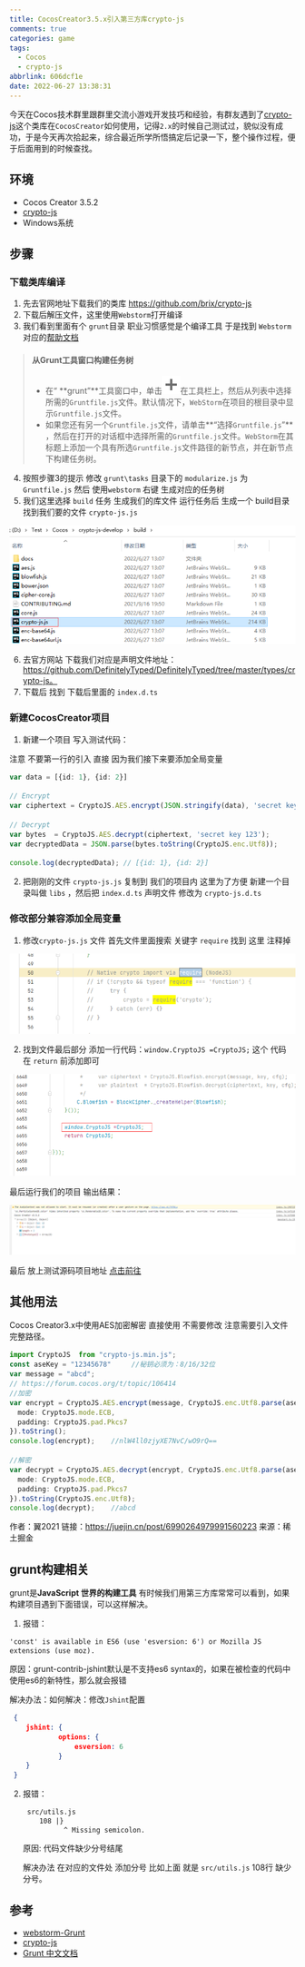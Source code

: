 ```yaml
---
title: CocosCreator3.5.x引入第三方库crypto-js
comments: true
categories: game
tags:
  - Cocos
  - crypto-js
abbrlink: 606dcf1e
date: 2022-06-27 13:38:31
---
```


今天在Cocos技术群里跟群里交流小游戏开发技巧和经验，有群友遇到了[crypto-js](https://www.npmjs.com/package/crypto-js)这个类库在`CocosCreator`如何使用，记得`2.x`的时候自己测试过，貌似没有成功，于是今天再次拾起来，综合最近所学所悟搞定后记录一下，整个操作过程，便于后面用到的时候查找。
<!--more-->

## 环境

- Cocos Creator 3.5.2
- [crypto-js](https://www.npmjs.com/package/crypto-js)
- Windows系统

## 步骤

### 下载类库编译

1.  先去官网地址下载我们的类库 https://github.com/brix/crypto-js
2. 下载后解压文件，这里使用`Webstorm`打开编译
3. 我们看到里面有个 `grunt`目录 职业习惯感觉是个编译工具 于是找到 `Webstorm`对应的[帮助文档](https://jetbrains.com.zh.xy2401.com/help/webstorm/using-grunt-task-runner.html)

> #### 从Grunt工具窗口构建任务树﻿
>
> - 在“ **grunt”**工具窗口中，单击![添加按钮](CocosCreator3-5-x%E5%BC%95%E5%85%A5%E7%AC%AC%E4%B8%89%E6%96%B9%E5%BA%93crypto-js/icons.general.add@2x.png)在工具栏上，然后从列表中选择所需的`Gruntfile.js`文件。默认情况下，`WebStorm`在项目的根目录中显示`Gruntfile.js`文件。
> - 如果您还有另一个`Gruntfile.js`文件，请单击**“选择`Gruntfile.js`”** ，然后在打开的对话框中选择所需的`Gruntfile.js`文件。`WebStorm`在其标题上添加一个具有所选`Gruntfile.js`文件路径的新节点，并在新节点下构建任务树。

4. 按照步骤3的提示 修改 `grunt\tasks` 目录下的 `modularize.js` 为 `Gruntfile.js` 然后 使用`webstorm` 右键 生成对应的任务树
5. 我们这里选择 `build` 任务 生成我们的库文件 运行任务后 生成一个 build目录 找到我们要的文件 `crypto-js.js`

![image-20220627134813233](CocosCreator3-5-x%E5%BC%95%E5%85%A5%E7%AC%AC%E4%B8%89%E6%96%B9%E5%BA%93crypto-js/image-20220627134813233.png)

6. 去官方网站 下载我们对应是声明文件地址：https://github.com/DefinitelyTyped/DefinitelyTyped/tree/master/types/crypto-js。
7. 下载后 找到 下载后里面的 `index.d.ts` 

### 新建CocosCreator项目

1. 新建一个项目 写入测试代码：

注意  不要第一行的引入 直接 因为我们接下来要添加全局变量

```typescript
var data = [{id: 1}, {id: 2}]

// Encrypt
var ciphertext = CryptoJS.AES.encrypt(JSON.stringify(data), 'secret key 123').toString();

// Decrypt
var bytes  = CryptoJS.AES.decrypt(ciphertext, 'secret key 123');
var decryptedData = JSON.parse(bytes.toString(CryptoJS.enc.Utf8));

console.log(decryptedData); // [{id: 1}, {id: 2}]
```

2. 把刚刚的文件  `crypto-js.js` 复制到 我们的项目内 这里为了方便 新建一个目录叫做 `libs` ，然后把 `index.d.ts`  声明文件 修改为 `crypto-js.d.ts` 

### 修改部分兼容添加全局变量

1. 修改`crypto-js.js` 文件 首先文件里面搜索 关键字 `require` 找到 这里 注释掉

![image-20220627135241004](CocosCreator3-5-x%E5%BC%95%E5%85%A5%E7%AC%AC%E4%B8%89%E6%96%B9%E5%BA%93crypto-js/image-20220627135241004.png)



2. 找到文件最后部分 添加一行代码：`window.CryptoJS =CryptoJS;` 这个 代码 在 `return` 前添加即可 

![image-20220627135349332](CocosCreator3-5-x%E5%BC%95%E5%85%A5%E7%AC%AC%E4%B8%89%E6%96%B9%E5%BA%93crypto-js/image-20220627135349332.png)

最后运行我们的项目 输出结果：

![image-20220627135503288](CocosCreator3-5-x%E5%BC%95%E5%85%A5%E7%AC%AC%E4%B8%89%E6%96%B9%E5%BA%93crypto-js/image-20220627135503288.png)

最后 放上测试源码项目地址 [点击前往](https://github.com/jsroads/mylibs/tree/main/Crydemo)



## 其他用法

Cocos Creator3.x中使用AES加密解密 直接使用 不需要修改 注意需要引入文件 完整路径。

```typescript
import CryptoJS  from "crypto-js.min.js";
const aseKey = "12345678"     //秘钥必须为：8/16/32位
var message = "abcd";
// https://forum.cocos.org/t/topic/106414
//加密
var encrypt = CryptoJS.AES.encrypt(message, CryptoJS.enc.Utf8.parse(aseKey), {
  mode: CryptoJS.mode.ECB,
  padding: CryptoJS.pad.Pkcs7
}).toString();
console.log(encrypt);    //nlW4ll0zjyXE7NvC/wO9rQ==

//解密
var decrypt = CryptoJS.AES.decrypt(encrypt, CryptoJS.enc.Utf8.parse(aseKey), {
  mode: CryptoJS.mode.ECB,
  padding: CryptoJS.pad.Pkcs7
}).toString(CryptoJS.enc.Utf8);
console.log(decrypt);    //abcd
```

作者：翼2021
链接：https://juejin.cn/post/6990264979991560223
来源：稀土掘金

## grunt构建相关

grunt是**JavaScript 世界的构建工具** 有时候我们用第三方库常常可以看到，如果构建项目遇到下面错误，可以这样解决。

1. 报错：

```
'const' is available in ES6 (use 'esversion: 6') or Mozilla JS extensions (use moz).
```

   原因：grunt-contrib-jshint默认是不支持es6 syntax的，如果在被检查的代码中使用es6的新特性，那么就会报错

   解决办法：如何解决：修改`Jshint`配置

```json
 {
 	jshint: {
            options: {
                esversion: 6
            }
 	}
 }
```

2. 报错：

   ```
    src/utils.js
       108 |}
             ^ Missing semicolon.
   ```

   原因: 代码文件缺少分号结尾

   解决办法 在对应的文件处 添加分号 比如上面 就是 `src/utils.js`  108行 缺少分号。

## 参考

- [webstorm-Grunt](https://jetbrains.com.zh.xy2401.com/help/webstorm/grunt-tool-window.html)
- [crypto-js](https://www.npmjs.com/package/crypto-js)
- [Grunt 中文文档](https://www.gruntjs.net/getting-started)

